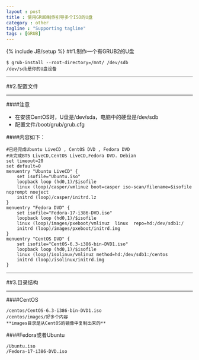 ```yaml
---
layout : post
title : 使用GRUB制作引导多个ISO的U盘
category : other
tagline : "Supporting tagline"
tags : [GRUB]
---
```

{% include JB/setup %}
##1.制作一个有GRUB2的U盘
```
$ grub-install --root-directory=/mnt/ /dev/sdb
/dev/sdb是你的U盘设备
```
***
##2.配置文件
***
####注意
* 在安装CentOS时，U盘是/dev/sda，电脑中的硬盘是/dev/sdb
* 配置文件/boot/grub/grub.cfg 

####内容如下：
```
#已经完成Ubuntu LiveCD , CentOS DVD , Fedora DVD
#未完成BT5 LiveCD,CentOS LiveCD,Fedora DVD. Debian
set timeout=20
set default=0
menuentry "Ubuntu LiveCD" {
    set isofile="Ubuntu.iso"
    loopback loop (hd0,1)/$isofile
    linux (loop)/casper/vmlinuz boot=casper iso-scan/filename=$isofile noprompt noeject
    initrd (loop)/casper/initrd.lz
}
menuentry "Fedora DVD" {
    set isofile="Fedora-17-i386-DVD.iso"
    loopback loop (hd0,1)/$isofile
    linux (loop)/images/pxeboot/vmlinuz  linux  repo=hd:/dev/sdb1:/
    initrd (loop)/images/pxeboot/initrd.img 
}
menuentry "CentOS DVD" {
    set isofile="CentOS-6.3-i386-bin-DVD1.iso"
    loopback loop (hd0,1)/$isofile
    linux (loop)/isolinux/vmlinuz method=hd:/dev/sdb1:/centos
    initrd (loop)/isolinux/initrd.img 
}
```
***
##3.目录结构

***
####CentOS
```
/centos/CentOS-6.3-i386-bin-DVD1.iso
/centos/images/好多个内容
**images目录是从CentOS的镜像中复制出来的**
```
####Fedora或者Ubuntu
```
/Ubuntu.iso
/Fedora-17-i386-DVD.iso
```

